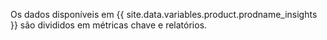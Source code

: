 Os dados disponíveis em {{ site.data.variables.product.prodname_insights }} são divididos em métricas chave e relatórios.

